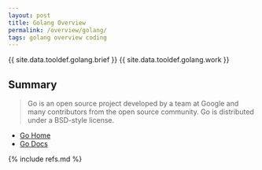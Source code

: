 ```yaml
---
layout: post
title: Golang Overview
permalink: /overview/golang/
tags: golang overview coding
---
```


{{ site.data.tooldef.golang.brief }}
{{ site.data.tooldef.golang.work }}

## Summary

> Go is an open source project developed by a team at Google and many contributors from the open source community. Go is distributed under a BSD-style license. 

- [Go Home](https://golang.org/)
- [Go Docs](https://golang.org/doc/)

{% include refs.md %}
